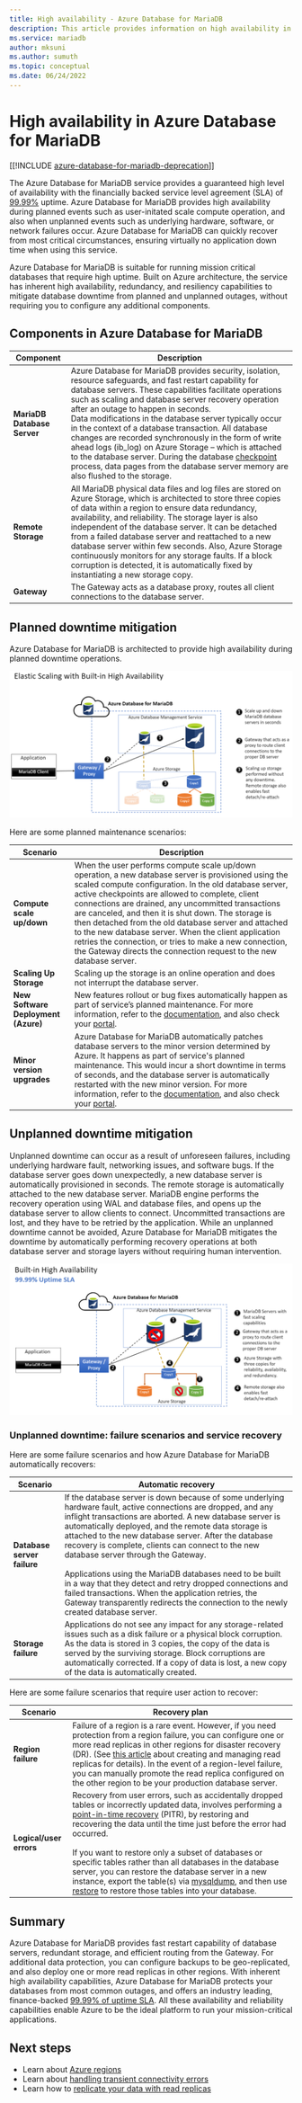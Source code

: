 ```yaml
---
title: High availability - Azure Database for MariaDB
description: This article provides information on high availability in Azure Database for MariaDB
ms.service: mariadb
author: mksuni
ms.author: sumuth
ms.topic: conceptual
ms.date: 06/24/2022
---
```


# High availability in Azure Database for MariaDB

[[!INCLUDE [azure-database-for-mariadb-deprecation](Includes/azure-database-for-mariadb-deprecation.md)]]

The Azure Database for MariaDB service provides a guaranteed high level of availability with the financially backed service level agreement (SLA) of [99.99%](https://azure.microsoft.com/support/legal/sla/MariaDB) uptime. Azure Database for MariaDB provides high availability during planned events such as user-initated scale compute operation, and also when unplanned events such as underlying hardware, software, or network failures occur. Azure Database for MariaDB can quickly recover from most critical circumstances, ensuring virtually no application down time when using this service.

Azure Database for MariaDB is suitable for running mission critical databases that require high uptime. Built on Azure architecture, the service has inherent high availability, redundancy, and resiliency capabilities to mitigate database downtime from planned and unplanned outages, without requiring you to configure any additional components.

## Components in Azure Database for MariaDB

| **Component** | **Description**|
| ------------ | ----------- |
| <b>MariaDB Database Server | Azure Database for MariaDB provides security, isolation, resource safeguards, and fast restart capability for database servers. These capabilities facilitate operations such as scaling and database server recovery operation after an outage to happen in seconds. <br/> Data modifications in the database server typically occur in the context of a database transaction. All database changes are recorded synchronously in the form of write ahead logs (ib_log) on Azure Storage – which is attached to the database server. During the database [checkpoint](https://mariadb.com/kb/innodb-redo-log/#checkpoints) process, data pages from the database server memory are also flushed to the storage. |
| <b>Remote Storage | All MariaDB physical data files and log files are stored on Azure Storage, which is architected to store three copies of data within a region to ensure data redundancy, availability, and reliability. The storage layer is also independent of the database server. It can be detached from a failed database server and reattached to a new database server within few seconds. Also, Azure Storage continuously monitors for any storage faults. If a block corruption is detected, it is automatically fixed by instantiating a new storage copy. |
| <b>Gateway | The Gateway acts as a database proxy, routes all client connections to the database server. |

## Planned downtime mitigation

Azure Database for MariaDB is architected to provide high availability during planned downtime operations.

![view of Elastic Scaling in Azure MariaDB](./media/concepts-high-availability/elastic-scaling-mariadb-server.png)

Here are some planned maintenance scenarios:

| **Scenario** | **Description**|
| ------------ | ----------- |
| <b>Compute scale up/down | When the user performs compute scale up/down operation, a new database server is provisioned using the scaled compute configuration. In the old database server, active checkpoints are allowed to complete, client connections are drained, any uncommitted transactions are canceled, and then it is shut down. The storage is then detached from the old database server and attached to the new database server. When the client application retries the connection, or tries to make a new connection, the Gateway directs the connection request to the new database server.|
| <b>Scaling Up Storage | Scaling up the storage is an online operation and does not interrupt the database server.|
| <b>New Software Deployment (Azure) | New features rollout or bug fixes automatically happen as part of service’s planned maintenance. For more information, refer to the [documentation](concepts-monitoring.md#planned-maintenance-notification), and also check your [portal](https://aka.ms/servicehealthpm).|
| <b>Minor version upgrades | Azure Database for MariaDB automatically patches database servers to the minor version determined by Azure. It happens as part of service's planned maintenance. This would incur a short downtime in terms of seconds, and the database server is automatically restarted with the new minor version. For more information, refer to the [documentation](concepts-monitoring.md#planned-maintenance-notification), and also check your [portal](https://aka.ms/servicehealthpm).|

##  Unplanned downtime mitigation

Unplanned downtime can occur as a result of unforeseen failures, including underlying hardware fault, networking issues, and software bugs. If the database server goes down unexpectedly, a new database server is automatically provisioned in seconds. The remote storage is automatically attached to the new database server. MariaDB engine performs the recovery operation using WAL and database files, and opens up the database server to allow clients to connect. Uncommitted transactions are lost, and they have to be retried by the application. While an unplanned downtime cannot be avoided, Azure Database for MariaDB mitigates the downtime by automatically performing recovery operations at both database server and storage layers without requiring human intervention.

![view of High Availability in Azure MariaDB](./media/concepts-high-availability/availability-mariadb-server.png)

### Unplanned downtime: failure scenarios and service recovery

Here are some failure scenarios and how Azure Database for MariaDB automatically recovers:

| **Scenario** | **Automatic recovery** |
| ---------- | ---------- |
| <B>Database server failure | If the database server is down because of some underlying hardware fault, active connections are dropped, and any inflight transactions are aborted. A new database server is automatically deployed, and the remote data storage is attached to the new database server. After the database recovery is complete, clients can connect to the new database server through the Gateway. <br /> <br /> Applications using the MariaDB databases need to be built in a way that they detect and retry dropped connections and failed transactions.  When the application retries, the Gateway transparently redirects the connection to the newly created database server. |
| <B>Storage failure | Applications do not see any impact for any storage-related issues such as a disk failure or a physical block corruption. As the data is stored in 3 copies, the copy of the data is  served by the surviving storage. Block corruptions are automatically corrected. If a copy of data is lost, a new copy of the data is automatically created. |

Here are some failure scenarios that require user action to recover:

| **Scenario** | **Recovery plan** |
| ---------- | ---------- |
| <b> Region failure | Failure of a region is a rare event. However, if you need protection from a region failure, you can configure one or more read replicas in other regions for disaster recovery (DR). (See [this article](howto-read-replicas-portal.md) about creating and managing read replicas for details). In the event of a region-level failure, you can manually promote the read replica configured on the other region to be your production database server. |
| <b> Logical/user errors | Recovery from user errors, such as accidentally dropped tables or incorrectly updated data, involves performing a [point-in-time recovery](concepts-backup.md) (PITR), by restoring and recovering the data until the time just before the error had occurred.<br> <br>  If you want to restore only a subset of databases or specific tables rather than all databases in the database server, you can restore the database server in a new instance, export the table(s) via [mysqldump](howto-migrate-dump-restore.md), and then use [restore](howto-migrate-dump-restore.md#restore-your-mariadb-database) to restore those tables into your database. |


## Summary

Azure Database for MariaDB provides fast restart capability of database servers,  redundant storage, and efficient routing from the Gateway. For additional data protection, you can configure backups to be geo-replicated, and also deploy one or more read replicas in other regions. With inherent high availability capabilities, Azure Database for MariaDB protects your databases from most common outages, and offers an industry leading, finance-backed [99.99% of uptime SLA](https://azure.microsoft.com/support/legal/sla/MariaDB). All these availability and reliability capabilities enable Azure to be the ideal platform to run your mission-critical applications.

## Next steps

- Learn about [Azure regions](../availability-zones/az-overview.md)
- Learn about [handling transient connectivity errors](concepts-connectivity.md)
- Learn how to [replicate your data with read replicas](howto-read-replicas-portal.md)
